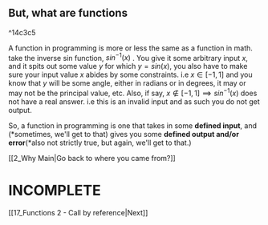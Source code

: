
## But, what are functions
^14c3c5

A function in programming is more or less the same as a function in math. take the inverse sin function, $sin^{-1}(x)$ . You give it some arbitrary input $x$, and it spits out some value $y$ for which $y = sin(x)$, you also have to make sure your input value $x$ abides by some constraints. i.e $x \in [-1, 1]$ and you know that $y$ will be some angle, either in radians or in degrees, it may or may not be the principal value, etc. Also, if say, $x \notin [-1,1] \implies sin^{-1}(x)$ does not have a real answer. i.e this is an invalid input and as such you do not get output.

So, a function in programming is one that takes in some **defined input**, and (\*sometimes, we'll get to that) gives you some **defined output and/or error**(\*also not strictly true, but again, we'll get to that.)

[[2_Why Main|Go back to where you came from?]] 

# INCOMPLETE

[[17_Functions 2 - Call by reference|Next]]